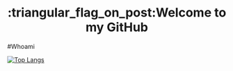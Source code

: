 <h1 align="center">:triangular_flag_on_post:Welcome to my GitHub</h1>
#Whoami


[![Top Langs](https://github-readme-stats.vercel.app/api/top-langs/?username=nanxuanzi)](https://github.com/anuraghazra/github-readme-stats)
